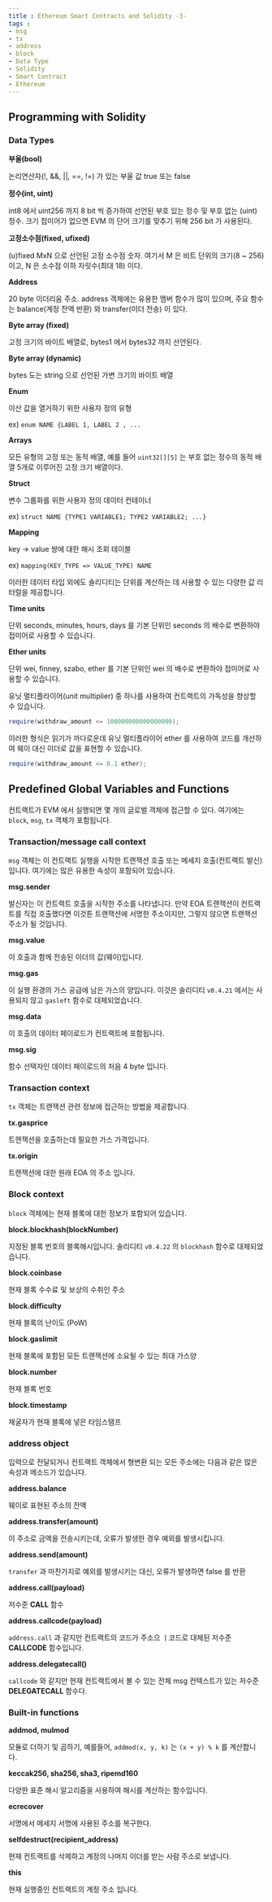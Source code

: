 ```yaml
---
title : Ethereum Smart Contracts and Solidity -3-
tags :
- msg
- tx
- address
- block
- Data Type
- Solidity
- Smart Contract
- Ethereum
---
```


## Programming with Solidity

### Data Types

**부울(bool)**

논리연산자(!, &&, ||, ==, !=) 가 있는 부울 값 true 또는 false

**정수(int, uint)**

int8 에서 uint256 까지 8 bit 씩 증가하여 선언된 부호 있는 정수 및 부호 없는 (uint) 정수. 크기 접미어가 없으면 EVM 의 단어 크기를 맞추기 위해 256 bit 가 사용된다.

**고정소수점(fixed, ufixed)**

(u)fixed MxN 으로 선언된 고정 소수점 숫자. 여기서 M 은 비트 단위의 크기(8 ~ 256) 이고, N 은 소수점 이하 자릿수(최대 18) 이다.

**Address**

20 byte 이더리움 주소. address 객체에는 유용한 멤버 함수가 많이 있으며, 주요 함수는 balance(계정 잔액 반환) 와 transfer(이더 전송) 이 있다.

**Byte array (fixed)**

고정 크기의 바이트 배열로, bytes1 에서 bytes32 까지 선언된다.

**Byte array (dynamic)**

bytes 도는 string 으로 선언된 가변 크기의 바이트 배열

**Enum**

이산 값을 열거하기 위한 사용자 정의 유형

ex) `enum NAME {LABEL 1, LABEL 2 , ...`

**Arrays**

모든 유형의 고정 또는 동적 배열, 예를 들어 `uint32[][5]` 는 부호 없는 정수의 동적 배열 5개로 이루어진 고정 크기 배열이다.

**Struct**

변수 그룹화를 위한 사용자 정의 데이터 컨테이너

ex) `struct NAME {TYPE1 VARIABLE1; TYPE2 VARIABLE2; ...}`

**Mapping**

key -> value 쌍에 대한 해시 조회 테이블

ex) `mapping(KEY_TYPE => VALUE_TYPE) NAME`

이러한 데이터 타입 외에도 솔리디티는 단위를 계산하는 데 사용할 수 있는 다양한 값 리터럴을 제공합니다.

**Time units**

단위 seconds, minutes, hours, days 를 기본 단위인 seconds 의 배수로 변환하야 접미어로 사용할 수 있습니다.

**Ether units**

단위 wei, finney, szabo, ether 를 기본 단위인 wei 의 배수로 변환하야 접미어로 사용할 수 있습니다.

유닛 멀티플라이어(unit multiplier) 중 하나를 사용하여 컨트랙트의 가독성을 향상할 수 있습니다.

```java
require(withdraw_amount <= 100000000000000000);
```

이러한 형식은 읽기가 까다로운데 유닛 멀티플라이어 ether 를 사용하여 코드를 개선하여 웨이 대신 이더로 값을 표현할 수 있습니다.

```java
require(withdraw_amount <= 0.1 ether);
```

## Predefined Global Variables and Functions

컨트랙트가 EVM 에서 실행되면 몇 개의 글로벌 객체에 접근할 수 있다. 여기에는 `block`, `msg`, `tx` 객체가 포함됩니다. 

### Transaction/message call context

`msg` 객체는 이 컨트랙트 실행을 시작한 트랜잭션 호출 또는 메세지 호출(컨트랙트 발신) 입니다. 여기에는 많은 유용한 속성이 포함되어 있습니다.

**msg.sender**

발신자는 이 컨트랙트 호출을 시작한 주소를 나타냅니다. 만약 EOA 트랜잭션이 컨트랙트를 직접 호출했다면 이것튼 트랜잭션에 서명한 주소이지만, 그렇지 않으면 트랜잭션 주소가 될 것입니다.

**msg.value**

이 호출과 함께 전송된 이더의 값(웨이)입니다.

**msg.gas**

이 실행 환경의 가스 공급에 남은 가스의 양입니다. 이것은 솔리디티 `v0.4.21` 에서는 사용되지 않고 `gasleft` 함수로 대체되었습니다.

**msg.data**

이 호출의 데이터 페이로드가 컨트랙트에 포함됩니다.

**msg.sig**

함수 선택자인 데이터 페이로드의 처음 4 byte 입니다.

### Transaction context

`tx` 객체는 트랜잭션 관련 정보에 접근하는 방법을 제공합니다.

**tx.gasprice**

트랜잭션을 호출하는데 필요한 가스 가격입니다.

**tx.origin**

트랜잭션에 대한 원래 EOA 의 주소 입니다.

### Block context

`block` 객체에는 현재 블록에 대한 정보가 포함되어 있습니다.

**block.blockhash(blockNumber)**

지정된 블록 번호의 블록해시입니다. 솔리디티 `v0.4.22` 의 `blockhash` 함수로 대체되었습니다.

**block.coinbase**

현재 블록 수수료 및 보상의 수취인 주소

**block.difficulty**

현재 블록의 난이도 (PoW)

**block.gaslimit**

현재 블록에 포함된 모든 트랜잭션에 소요될 수 있는 최대 가스양

**block.number**

현재 블록 번호

**block.timestamp**

채굴자가 현재 블록에 넣은 타임스탬프

### address object

입력으로 전달되거나 컨트랙트 객체에서 형변환 되는 모든 주소에는 다음과 같은 많은 속성과 메소드가 있습니다.

**address.balance**

웨이로 표현된 주소의 잔액

**address.transfer(__amount__)**

이 주소로 금액을 전송시키는데, 오류가 발생한 경우 예외를 발생시킵니다.

**address.send(__amount__)**

`transfer` 과 마찬가지로 예외를 발생시키는 대신, 오류가 발생하면 false 를 반환

**address.call(__payload__)**

저수준 **CALL** 함수

**address.callcode(__payload__)**

`address.call` 과 같지만 컨트랙트의 코드가 주소으 ㅣ코드로 대체된 저수준 **CALLCODE** 함수입니다.

**address.delegatecall()**

`callcode` 와 같지만 현재 컨트랙트에서 볼 수 있는 전체 msg 컨텍스트가 있는 저수준 **DELEGATECALL** 함수다.

### Built-in functions

**addmod, mulmod**

모듈로 더하기 및 곱하기, 예를들어, `addmod(x, y, k)` 는 `(x + y) % k` 를 계산합니다.

**keccak256, sha256, sha3, ripemd160**

다양한 표준 해시 알고리즘을 사용하여 해시를 계산하는 함수입니다.

**ecrecover**

서명에서 메세지 서명에 사용된 주소를 복구한다.

**selfdestruct(__recipient_address__)**

현재 컨트랙트를 삭제하고 계정의 나머지 이더를 받는 사람 주소로 보냅니다.

**this**

현재 실행중인 컨트랙트의 계정 주소 입니다.